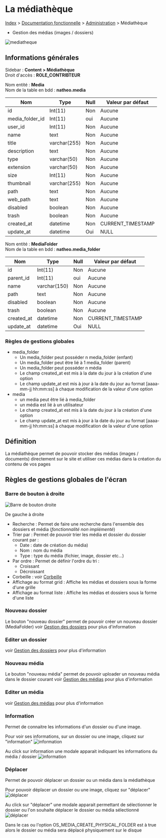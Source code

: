# La médiathèque

[Index](../../../../../index.md) > [Documentation fonctionnelle](../../../index.md) > [Administration](../../index.md) > Médiathèque

* Gestion des médias (images / dossiers)

![mediatheque](../../files/mediatheque/listing.png)

## Informations générales
Sidebar : **Content > Médiathèque**  
Droit d'accès : **ROLE_CONTRIBTEUR**

Nom entité : **Media**  
Nom de la table en bdd : **natheo.media**

| Nom             | Type          | Null | Valeur par défaut  |
|-----------------|---------------|------|--------------------|
| id              | 	Int(11)      | 	Non | 	Aucune            |
| media_folder_id | 	Int(11)      | 	oui | 	Aucune            |
| user_id         | 	Int(11)      | 	Non | 	Aucune            |
| name            | 	text         | 	Non | 	Aucune            |
| title           | 	varchar(255) | 	Non | 	Aucune            |
| description     | 	text         | 	Non | 	Aucune            |
| type            | 	varchar(50)  | 	Non | 	Aucune            |
| extension       | 	varchar(50)  | 	Non | 	Aucune            |
| size            | 	Int(11)      | 	Non | 	Aucune            |
| thumbnail       | 	varchar(255) | 	Non | 	Aucune            |
| path            | 	text         | 	Non | 	Aucune            |
| web_path        | 	text         | 	Non | 	Aucune            |
| disabled        | 	boolean      | 	Non | 	Aucune            |
| trash           | 	boolean      | 	Non | 	Aucune            |
| created_at      | 	datetime     | 	Non | 	CURRENT_TIMESTAMP |
| update_at       | 	datetime     | 	Oui | 	NULL              |

Nom entité : **MediaFolder**  
Nom de la table en bdd : **natheo.media_folder**

| Nom         | Type          | Null | Valeur par défaut  |
|-------------|---------------|------|--------------------|
| id          | 	Int(11)      | 	Non | 	Aucune            |
| parent_id   | 	Int(11)      | 	oui | 	Aucune            |
| name        | 	varchar(150) | 	Non | 	Aucune            |
| path        | 	text         | 	Non | 	Aucune            |
| disabled    | 	boolean      | 	Non | 	Aucune            |
| trash       | 	boolean      | 	Non | 	Aucune            |
| created_at  | 	datetime     | 	Non | 	CURRENT_TIMESTAMP |
| update_at   | 	datetime     | 	Oui | 	NULL              |

### Règles de gestions globales
- media_folder
    - Un media_folder peut posséder n media_folder (enfant)
    - Un media_folder peut être lié à 1 media_folder (parent)
    - Un media_folder peut posséder n média
    - Le champ created_at est mis à la date du jour à la création d'une option
    - Le champ update_at est mis à jour à la date du jour au format [aaaa-mm-jj hh:mm:ss] à chaque modification de la valeur d'une option
- media
    - un media peut être lié à media_folder
    - un média est lié à un utilisateur
    - Le champ created_at est mis à la date du jour à la création d'une option
    - Le champ update_at est mis à jour à la date du jour au format [aaaa-mm-jj hh:mm:ss] à chaque modification de la valeur d'une option

## Définition
La médiathèque permet de pouvoir stocker des médias (images / documents) directement sur le site et
utiliser ces médias dans la création du contenu de vos pages

## Règles de gestions globales de l'écran

### Barre de bouton à droite
![Barre de bouton droite](../../files/mediatheque/barre_action_droite.png)

De gauche à droite
- Recherche : Permet de faire une recherche dans l'ensemble des dossiers et média (*fonctionnalité non implémenté*)
- Trier par : Permet de pouvoir trier les média et dossier du dossier courant par :
  - Date : date de création du média)
  - Nom : nom du média
  - Type : type du média (fichier, image, dossier etc...)
- Par ordre : Permet de définir l'ordre du tri :
  - Croissant
  - Décroissant
- Corbeille : voir [Corbeille](trash.md)
- Affichage au format grid : Affiche les médias et dossiers sous la forme d'une grille
- Affichage au format liste : Affiche les médias et dossiers sous la forme d'une liste

### Nouveau dossier
Le bouton "nouveau dossier" permet de pouvoir créer un nouveau dossier (MediaFolder)
voir [Gestion des dossiers](gestion_folder.md#nouveau-dossier) pour plus d'information

### Editer un dossier
voir [Gestion des dossiers](gestion_folder.md#edition-dun-dossier) pour plus d'information

### Nouveau média
Le bouton "nouveau média" permet de pouvoir uploader un nouveau média dans le dossier courant
voir [Gestion des médias](gestion_media.md#nouveau-média) pour plus d'information

### Editer un média
voir [Gestion des médias](gestion_media.md#edition-dun-média) pour plus d'information

### Information
Permet de connaitre les informations d'un dossier ou d'une image.

Pour voir ses informations, sur un dossier ou une image, cliquez sur "information"
![information](../../files/mediatheque/information_btn.png)

Au click sur information une modale apparait indiquant les informations du média / dossier
![information](../../files/mediatheque/modale_information.png)

### Déplacer
Permet de pouvoir déplacer un dossier ou un média dans la médiathèque

Pour pouvoir déplacer un dossier ou une image, cliquez sur "déplacer"
![déplacer](../../files/mediatheque/deplacer_btn.png)

Au click sur "déplacer" une modale apparait permettant de sélectionner le dossier ou l'on souhaite déplacer le dossier ou média sélectionné
![déplacer](../../files/mediatheque/modale_deplacer.png)

Dans le cas ou l'option OS_MEDIA_CREATE_PHYSICAL_FOLDER est à true alors le dossier ou média sera déplacé physiquement sur le disque